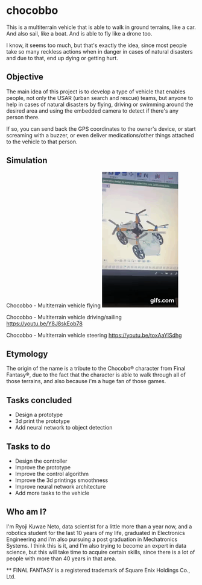 # chocobbo
This is a multiterrain vehicle that is able to walk in ground terrains, like a car.
And also sail, like a boat.
And is able to fly like a drone too.

I know, it seems too much, but that's exactly the idea, since most people take so many reckless actions when in danger in cases of natural disasters and due to that, end up dying or getting hurt.

## Objective
The main idea of this project is to develop a type of vehicle that enables people, not only the USAR (urban search and rescue) teams, but anyone to help in cases of natural disasters by flying, driving or swimming around the desired area and using the embedded camera to detect if there's any person there.

If so, you can send back the GPS coordinates to the owner's device, or start screaming with a buzzer, or even deliver medications/other things attached to the vehicle to that person.

## Simulation

Chocobbo - Multiterrain vehicle flying
[![Demo CountPages alpha](simulation/flying.gif)](https://youtu.be/zu3WHnNzGS8)


Chocobbo - Multiterrain vehicle driving/sailing
https://youtu.be/Y8J8skEob78

Chocobbo - Multiterrain vehicle steering
https://youtu.be/toxAaYlSdhg

## Etymology
The origin of the name is a tribute to the Chocobo® character from Final Fantasy®, due to the fact that the character is able to walk through all of those terrains, and also because i'm a huge fan of those games.

## Tasks concluded
- Design a prototype
- 3d print the prototype
- Add neural network to object detection

## Tasks to do
- Design the controller
- Improve the prototype
- Improve the control algorithm
- Improve the 3d printings smoothness
- Improve neural network architecture
- Add more tasks to the vehicle

## Who am I?
I'm Ryoji Kuwae Neto, data scientist for a little more than a year now, and a robotics student for the last 10 years of my life, graduated in Electronics Engineering and i'm also pursuing a post graduation in Mechatronics Systems. I think this is it, and I'm also trying to become an expert in data science, but this will take time to acquire certain skills, since there is a lot of people with more than 40 years in that area.

** FINAL FANTASY is a registered trademark of Square Enix Holdings Co., Ltd.
